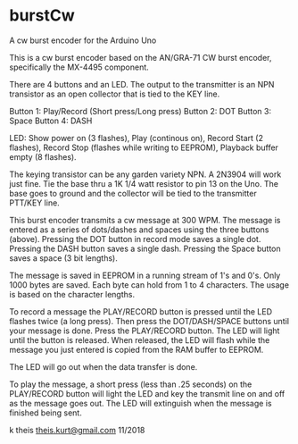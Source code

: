 # burstCw
A cw burst encoder for the Arduino Uno

This is a cw burst encoder based on the AN/GRA-71
CW burst encoder, specifically the MX-4495 component.

 There are 4 buttons and an LED. The output to the 
 transmitter is an NPN transistor as an open collector
 that is tied to the KEY line. 

 Button 1:  Play/Record (Short press/Long press)
 Button 2:  DOT
 Button 3:  Space
 Button 4:  DASH

 LED: Show power on (3 flashes), Play (continous on),
 Record Start (2 flashes), Record Stop (flashes while 
 writing to EEPROM), Playback buffer empty (8 flashes).

The keying transistor can be any garden variety NPN. A 2N3904
will work just fine. Tie the base thru a 1K 1/4 watt resistor to pin 13
on the Uno. The base goes to ground and the collector will be tied
to the transmitter PTT/KEY line.

This burst encoder transmits a cw message at 300 WPM. The message is 
entered as a series of dots/dashes and spaces using the three buttons
(above). Pressing the DOT button in record mode saves a single dot.
Pressing the DASH button saves a single dash. Pressing the Space button
saves a space (3 bit lengths).

The message is saved in EEPROM in a running stream of 1's and 0's.
Only 1000 bytes are saved. Each byte can hold from 1 to 4 characters. The usage
is based on the character lengths.

To record a message the PLAY/RECORD button is pressed until the 
LED flashes twice (a long press). Then press the DOT/DASH/SPACE buttons until
your message is done. Press the PLAY/RECORD button. The LED will light
until the button is released. When released, the LED will flash while the 
message you just entered is copied from the RAM buffer to EEPROM.

The LED will go out when the data transfer is done. 

To play the message, a short press (less than .25 seconds) on the PLAY/RECORD 
button will light the LED and key the transmit line on and off as the message
goes out. The LED will extinguish when the message is finished being sent.


 k theis <theis.kurt@gmail.com> 11/2018
